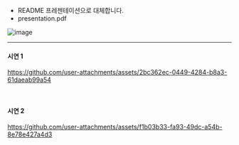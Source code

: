 
- README 프레젠테이션으로 대체합니다.
- presentation.pdf

﻿![image](https://github.com/user-attachments/assets/9bb83f6a-40fa-413e-881c-b9967066b98e)

---

#### 시연 1
https://github.com/user-attachments/assets/2bc362ec-0449-4284-b8a3-61daeab99a54


<br>

#### 시연 2
https://github.com/user-attachments/assets/f1b03b33-fa93-49dc-a54b-8e78e427a4d3

